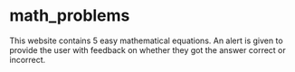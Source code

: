 # math_problems
This website contains 5 easy mathematical equations. An alert is given to provide the user with feedback on whether they got the answer correct or incorrect. 
